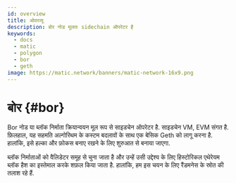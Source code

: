 ```yaml
---
id: overview
title: ओवरव्यू
description: बोर नोड मूलतः sidechain ऑपरेटर है
keywords:
  - docs
  - matic
  - polygon
  - bor
  - geth
image: https://matic.network/banners/matic-network-16x9.png
---
```


# बोर {#bor}

Bor नोड या ब्लॉक निर्माता क्रियान्वयन मूल रूप से साइडचेन ऑपरेटर है. साइडचेन VM, EVM संगत है. फ़िलहाल, यह सहमति अल्गोरिथम के कस्टम बदलावों के साथ एक बेसिक Geth को लागू करना है. हालांकि, इसे हल्का और फ़ोकस बनाए रखने के लिए शुरुआत से बनाया जाएगा.

ब्लॉक निर्माताओं को वैलिडेटर समूह से चुना जाता है और उन्हें उसी उद्देश्य के लिए हिस्टोरिकल एथेरेयम ब्लॉक हैश का इस्तेमाल करके शफ़ल किया जाता है. हालांकि, हम इस चयन के लिए रैंडमनेस के स्रोत की तलाश रहे हैं.